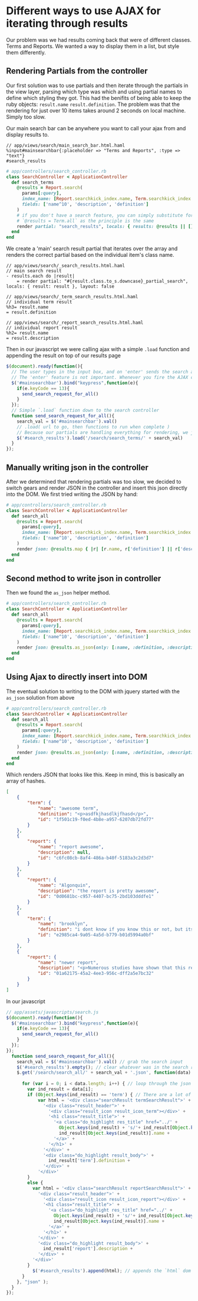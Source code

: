 # Different ways to use AJAX for iterating through results
Our problem was we had results coming back that were of different classes. Terms and Reports. We wanted a way to display them in a list, but style them differently.

## Rendering Partials from the controller
Our first solution was to use partials and then iterate through the partials in the view layer, parsing which type was which and using partial names to define which styling they got. This had the benifits of being able to keep the ruby objects: `result.name` `result.definition`. The problem was that the rendering for just over 10 items takes around 2 seconds on local machine. Simply too slow.

Our main search bar can be anywhere you want to call your ajax from and display results to.
```haml
// app/views/search/main_search_bar.html.haml
%input#mainsearchbar{:placeholder => "Terms and Reports", :type => "text"}
#search_results

```
```ruby
# app/controllers/search_controller.rb
class SearchController < ApplicationController
  def search_terms
    @results = Report.search(
      params[:query],
      index_name: [Report.searchkick_index.name, Term.searchkick_index.name],
      fields: ['name^10', 'description', 'definition']
    )
    # if you don't have a search feature, you can simply substitute for 
    # `@results = Term.all` as the principle is the same
    render partial: "search_results", locals: { results: @results || [] }, layout: false
  end
end

```
We create a 'main' search result partial that iterates over the array and renders the correct partial based on the individual item's class name.
```haml
// app/views/search/_search_results.html.haml
// main search result
- results.each do |result|
    = render partial: "#{result.class.to_s.downcase}_partial_search", locals: { result: result }, layout: false

```
```haml
// app/views/search/_term_search_results.html.haml
// individual term result
%h3= result.name
= result.definition

```
```haml
// app/views/search/_report_search_results.html.haml
// individual report result
%h2= result.name
= result.description

```

Then in our javascript we were calling ajax with a simple `.load` function and appending the result on top of our results page
```javascript
$(document).ready(function(){
  // The user types in the input box, and on 'enter' sends the search ajax request.
  // The 'enter' feature is not important. Whenever you fire the AJAX call is up to you. We're using a simple `.load` function but, you could explicitly define things with `.get` or even the full `$.ajax`
  $('#mainsearchbar').bind("keypress",function(e){
    if(e.keyCode == 13){
      send_search_request_for_all()
    }
  });
  // Simple `.load` function down to the search controller
  function send_search_request_for_all(){
    search_val = $('#mainsearchbar').val()
    // .load( url to go, then functions to run when complete )
    // Because our partials are handling everything for rendering, we just want the AJAX to send the request and append it to the div '#search_results'
    $('#search_results').load('/search/search_terms/' + search_val)
  }
});

```

## Manually writing json in the controller
After we determined that rendering partials was too slow, we decided to switch gears and render JSON in the controller and insert this json directly into the DOM. We first tried writing the JSON by hand:
```ruby
# app/controllers/search_controller.rb
class SearchController < ApplicationController
  def search_all
    @results = Report.search(
      params[:query],
      index_name: [Report.searchkick_index.name, Term.searchkick_index.name],
      fields: ['name^10', 'description', 'definition']
    )
    render json: @results.map { |r| [r.name, r['definition'] || r['description']] }
  end
end

```
## Second method to write json in controller
Then we found the `as_json` helper method.
```ruby
# app/controllers/search_controller.rb
class SearchController < ApplicationController
  def search_all
    @results = Report.search(
      params[:query],
      index_name: [Report.searchkick_index.name, Term.searchkick_index.name],
      fields: ['name^10', 'description', 'definition']
    )
    render json: @results.as_json(only: [:name, :definition, :description])
  end
end

```

## Using Ajax to directly insert into DOM
The eventual solution to writing to the DOM with jquery started with the `as_json` solution from above
```ruby
# app/controllers/search_controller.rb
class SearchController < ApplicationController
  def search_all
    @results = Report.search(
      params[:query],
      index_name: [Report.searchkick_index.name, Term.searchkick_index.name],
      fields: ['name^10', 'description', 'definition']
    )
    render json: @results.as_json(only: [:name, :definition, :description])
  end
end

```
Which renders JSON that looks like this. Keep in mind, this is basically an array of hashes.
```json
[
    {
        "term": {
            "name": "awesome term",
            "definition": "<p>asdfkjhasdlkjfhasd</p>",
            "id": "1f501c19-f0ed-4b8e-a957-6207db72fd77"
        }
    },
    {
        "report": {
            "name": "report awesome",
            "description": null,
            "id": "c6fc08cb-8af4-486a-b40f-5183a3c2d3d7"
        }
    },
    {
        "report": {
            "name": "Algonquin",
            "description": "the report is pretty awesome",
            "id": "0d0681bc-c957-4407-bc75-2bd103dddfe1"
        }
    },
    {
        "term": {
            "name": "brooklyn",
            "definition": "i dont know if you know this or not, but its pretty awesome",
            "id": "e2985ca4-9a05-4a5d-b779-b01d5994a0bf"
        }
    },
    {
        "report": {
            "name": "newer report",
            "description": "<p>Numerous studies have shown that this report is 'awesome.'</p>",
            "id": "01a62175-45a2-4ee3-956c-dff2a5e7bc32"
        }
    }
]
```
In our javascript
```javascript
// app/assets/javascripts/search.js
$(document).ready(function(){
  $('#mainsearchbar').bind("keypress",function(e){
    if(e.keyCode == 13){
      send_search_request_for_all()
    }
  });
});
  function send_search_request_for_all(){
    search_val = $('#mainsearchbar').val() // grab the search input
    $('#search_results').empty(); // clear whatever was in the search results from the previous query
    $.get('/search/search_all/' + search_val + '.json', function(data) {
      
      for (var i = 0; i < data.length; i++) { // loop through the json's hash objects as Javascript doesn't have a simple `.each` function like ruby does
        var ind_result = data[i];
        if (Object.keys(ind_result) == 'term') { // There are a lot of strange(to a ruby dev) keywords thrown around here. This one grabs the first key and checks whether the hash is a `term` or `report`
            var html = '<div class="searchResult termSearchResult">' + // this defines the html as a string, parses the json objects and saves the string as a variable `html`
              '<div class="result_header">' +
                '<div class="result_icon result_icon_term"></div>' +
                '<h1 class="result_title">' + 
                  '<a class="do_highlight res_title" href="../' + 
                    Object.keys(ind_result) + 's/'+ ind_result[Object.keys(ind_result)].name + '">' +
                    ind_result[Object.keys(ind_result)].name +
                  '</a>' +
                '</h1>' +
              '</div>' +
              '<div class="do_highlight result_body">' +
                ind_result['term'].definition +
              '</div>' +
            '</div>'
        } 
        else {
          var html = '<div class="searchResult reportSearchResult">' +
            '<div class="result_header">' +
              '<div class="result_icon result_icon_report"></div>' +
              '<h1 class="result_title">' + 
                '<a class="do_highlight res_title" href="../' + 
                  Object.keys(ind_result) + 's/'+ ind_result[Object.keys(ind_result)].name + '">' +
                  ind_result[Object.keys(ind_result)].name +
                '</a>' +
              '</h1>' +
            '</div>' +
            '<div class="do_highlight result_body">' +
              ind_result['report'].description +
            '</div>' +
          '</div>'
        }
          $('#search_results').append(html); // appends the `html` dom string for each json hash object
      }
    }, "json" );
  }
});
```